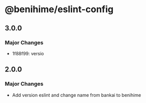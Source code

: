 # @benihime/eslint-config

## 3.0.0

### Major Changes

- 1f88f99: versio

## 2.0.0

### Major Changes

- Add version eslint and change name from bankai to benihime
